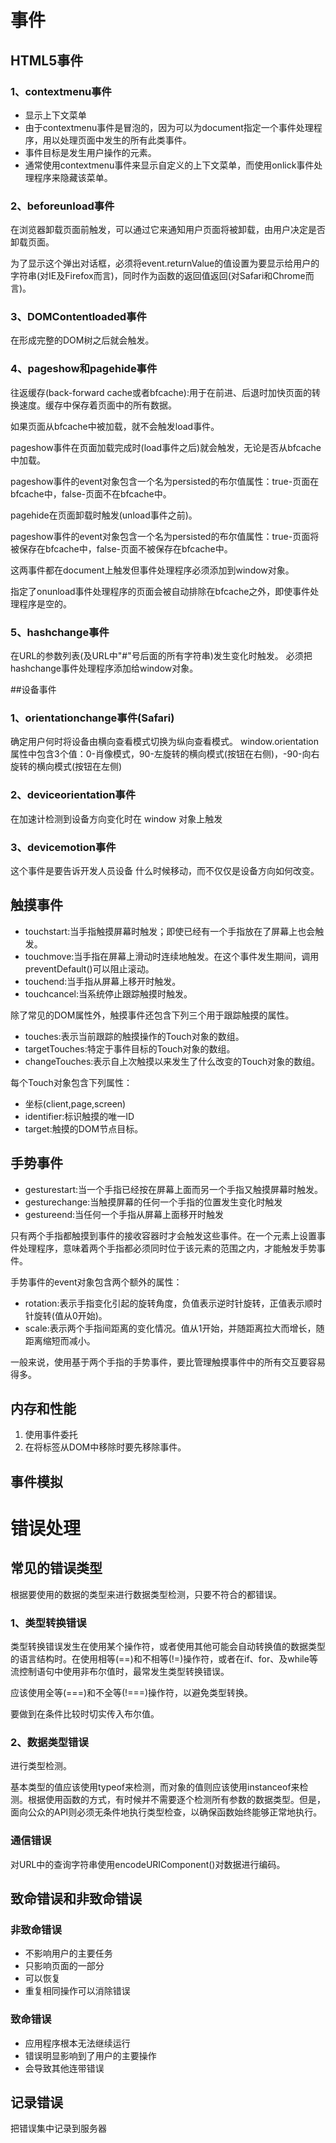 # 事件

## HTML5事件

### 1、contextmenu事件

* 显示上下文菜单
* 由于contextmenu事件是冒泡的，因为可以为document指定一个事件处理程序，用以处理页面中发生的所有此类事件。
* 事件目标是发生用户操作的元素。
* 通常使用contextmenu事件来显示自定义的上下文菜单，而使用onlick事件处理程序来隐藏该菜单。

### 2、beforeunload事件

在浏览器卸载页面前触发，可以通过它来通知用户页面将被卸载，由用户决定是否卸载页面。

为了显示这个弹出对话框，必须将event.returnValue的值设置为要显示给用户的字符串(对IE及Firefox而言)，同时作为函数的返回值返回(对Safari和Chrome而言)。

### 3、DOMContentloaded事件

在形成完整的DOM树之后就会触发。

### 4、pageshow和pagehide事件

往返缓存(back-forward cache或者bfcache):用于在前进、后退时加快页面的转换速度。缓存中保存着页面中的所有数据。

如果页面从bfcache中被加载，就不会触发load事件。

pageshow事件在页面加载完成时(load事件之后)就会触发，无论是否从bfcache中加载。

pageshow事件的event对象包含一个名为persisted的布尔值属性：true-页面在bfcache中，false-页面不在bfcache中。

pagehide在页面卸载时触发(unload事件之前)。

pageshow事件的event对象包含一个名为persisted的布尔值属性：true-页面将被保存在bfcache中，false-页面不被保存在bfcache中。

这两事件都在document上触发但事件处理程序必须添加到window对象。

指定了onunload事件处理程序的页面会被自动排除在bfcache之外，即使事件处理程序是空的。

### 5、hashchange事件
在URL的参数列表(及URL中"#"号后面的所有字符串)发生变化时触发。
必须把hashchange事件处理程序添加给window对象。

##设备事件

### 1、orientationchange事件(Safari)

确定用户何时将设备由横向查看模式切换为纵向查看模式。
window.orientation属性中包含3个值：0-肖像模式，90-左旋转的横向模式(按钮在右侧)，-90-向右旋转的横向模式(按钮在左侧)

### 2、deviceorientation事件

在加速计检测到设备方向变化时在 window 对象上触发

### 3、devicemotion事件

这个事件是要告诉开发人员设备
什么时候移动，而不仅仅是设备方向如何改变。

## 触摸事件

* touchstart:当手指触摸屏幕时触发；即使已经有一个手指放在了屏幕上也会触发。
* touchmove:当手指在屏幕上滑动时连续地触发。在这个事件发生期间，调用preventDefault()可以阻止滚动。
* touchend:当手指从屏幕上移开时触发。
* touchcancel:当系统停止跟踪触摸时触发。

除了常见的DOM属性外，触摸事件还包含下列三个用于跟踪触摸的属性。

* touches:表示当前跟踪的触摸操作的Touch对象的数组。
* targetTouches:特定于事件目标的Touch对象的数组。
* changeTouches:表示自上次触摸以来发生了什么改变的Touch对象的数组。

每个Touch对象包含下列属性：

* 坐标(client,page,screen)
* identifier:标识触摸的唯一ID
* target:触摸的DOM节点目标。

## 手势事件

* gesturestart:当一个手指已经按在屏幕上面而另一个手指又触摸屏幕时触发。
* gesturechange:当触摸屏幕的任何一个手指的位置发生变化时触发
* gestureend:当任何一个手指从屏幕上面移开时触发

只有两个手指都触摸到事件的接收容器时才会触发这些事件。在一个元素上设置事件处理程序，意味着两个手指都必须同时位于该元素的范围之内，才能触发手势事件。

手势事件的event对象包含两个额外的属性：

* rotation:表示手指变化引起的旋转角度，负值表示逆时针旋转，正值表示顺时针旋转(值从0开始)。
* scale:表示两个手指间距离的变化情况。值从1开始，并随距离拉大而增长，随距离缩短而减小。

一般来说，使用基于两个手指的手势事件，要比管理触摸事件中的所有交互要容易得多。

## 内存和性能

1. 使用事件委托
2. 在将标签从DOM中移除时要先移除事件。

## 事件模拟

# 错误处理

## 常见的错误类型

根据要使用的数据的类型来进行数据类型检测，只要不符合的都错误。

### 1、类型转换错误

类型转换错误发生在使用某个操作符，或者使用其他可能会自动转换值的数据类型的语言结构时。在使用相等(==)和不相等(!=)操作符，或者在if、for、及while等流控制语句中使用非布尔值时，最常发生类型转换错误。

应该使用全等(===)和不全等(!===)操作符，以避免类型转换。

要做到在条件比较时切实传入布尔值。

### 2、数据类型错误

进行类型检测。

基本类型的值应该使用typeof来检测，而对象的值则应该使用instanceof来检测。根据使用函数的方式，有时候并不需要逐个检测所有参数的数据类型。但是，面向公众的API则必须无条件地执行类型检查，以确保函数始终能够正常地执行。

### 通信错误

对URL中的查询字符串使用encodeURIComponent()对数据进行编码。

## 致命错误和非致命错误

### 非致命错误

* 不影响用户的主要任务
* 只影响页面的一部分
* 可以恢复
* 重复相同操作可以消除错误

### 致命错误

* 应用程序根本无法继续运行
* 错误明显影响到了用户的主要操作
* 会导致其他连带错误

## 记录错误

把错误集中记录到服务器







